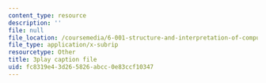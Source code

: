 ```yaml
---
content_type: resource
description: ''
file: null
file_location: /coursemedia/6-001-structure-and-interpretation-of-computer-programs-spring-2005/fc8319e43d265826abcc0e83ccf10347_TqO6V3qR9Ws.vtt
file_type: application/x-subrip
resourcetype: Other
title: 3play caption file
uid: fc8319e4-3d26-5826-abcc-0e83ccf10347
---
```

